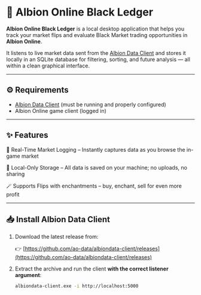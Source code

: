 # 🧾 Albion Online Black Ledger

**Albion Online Black Ledger** is a local desktop application that helps you track your market flips and evaluate Black Market trading opportunities in **Albion Online**.

It listens to live market data sent from the [Albion Data Client](https://github.com/ao-data/albiondata-client) and stores it locally in an SQLite database for filtering, sorting, and future analysis — all within a clean graphical interface.

---

## ⚙️ Requirements

- [Albion Data Client](https://github.com/ao-data/albiondata-client/releases) (must be running and properly configured)
- Albion Online game client (logged in)

---

## ✨ Features

🔄 Real-Time Market Logging – Instantly captures data as you browse the in-game market

💾 Local-Only Storage – All data is saved on your machine; no uploads, no sharing

🪄 Supports Flips with enchantments – buy, enchant, sell for even more profit

---

## 📥 Install Albion Data Client

1. Download the latest release from:

   👉 [https://github.com/ao-data/albiondata-client/releases](https://github.com/ao-data/albiondata-client/releases)

2. Extract the archive and run the client **with the correct listener argument**:

   ```bash
   albiondata-client.exe -i http://localhost:5000
